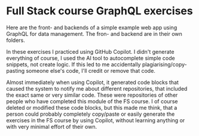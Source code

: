 # Full Stack course GraphQL exercises
Here are the front- and backends of a simple example web app using GraphQL for data management. The fron- and backend are in their own folders.

In these exercises I practiced using GitHub Copilot. I didn't generate everything of course, I used the AI tool to autocomplete simple code snippets, not create logic. If this led to me accidentally plagiarising/copy-pasting someone else's code, I'll credit or remove that code.

Almost immediately when using Copilot, it generated code blocks that caused the system to notify me about different repositories, that included the exact same or very similar code. These were repositories of other people who have completed this module of the FS course. I of course deleted or modified these code blocks, but this made me think, that a person could probably completely copy/paste or easily generate the exercises in the FS course by using Copilot, without learning anything or with very minimal effort of their own.

